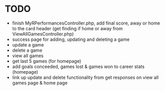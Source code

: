 # TODO
- finish MyRPerformancesController.php, add final score, away or home to the card header (get finding if home or away from ViewAllGamesController.php)
- success page for adding, updating and deleting a game
- update a game
- delete a game
- view all games
- get last 5 games (for homepage)
- add goals conceeded, games lost & games won to career stats (homepage)
- link up update and delete functionality from get responses on view all games page & home page